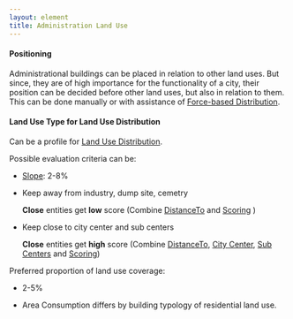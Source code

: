 ```yaml
---
layout: element
title: Administration Land Use
---
```


#### Positioning

Administrational buildings can be placed in relation to other land uses. But since, they are of high importance for the functionality of a city, their position can be decided before other land uses, but also in relation to them. This can be done manually or with assistance of [Force-based Distribution]().

#### Land Use Type for Land Use Distribution

Can be a profile for [Land Use Distribution]().

Possible evaluation criteria can be:

* [Slope](): 2-8%
  
* Keep away from industry, dump site, cemetry
  
  **Close** entities get **low** score (Combine [DistanceTo]() and [Scoring]() )

* Keep close to city center and sub centers
  
  **Close** entities get **high** score (Combine [DistanceTo](), [City Center](), [Sub Centers]() and [Scoring]())


Preferred proportion of land use coverage:

* 2-5%
  
* Area Consumption differs by building typology of residential land use.